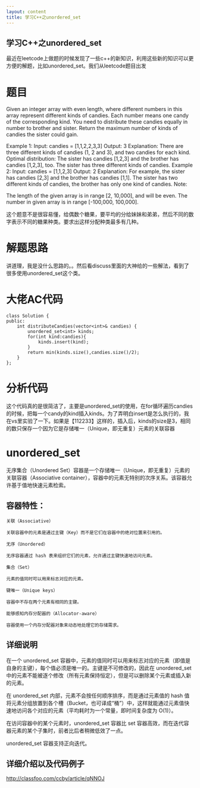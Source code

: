 ```yaml
---
layout: content
title: 学习C++之unordered_set
---
```


## 学习C++之unordered_set
最近在leetcode上做题的时候发现了一些c++的新知识，利用这些新的知识可以更方便的解题，比如unordered_set。我们从leetcode题目出发
# 题目
Given an integer array with even length, where different numbers in this array represent different kinds of candies. Each number means one candy of the corresponding kind. You need to distribute these candies equally in number to brother and sister. Return the maximum number of kinds of candies the sister could gain.

Example 1:
Input: candies = [1,1,2,2,3,3]
Output: 3
Explanation:
There are three different kinds of candies (1, 2 and 3), and two candies for each kind.
Optimal distribution: The sister has candies [1,2,3] and the brother has candies [1,2,3], too. 
The sister has three different kinds of candies. 
Example 2:
Input: candies = [1,1,2,3]
Output: 2
Explanation: For example, the sister has candies [2,3] and the brother has candies [1,1]. 
The sister has two different kinds of candies, the brother has only one kind of candies. 
Note:

The length of the given array is in range [2, 10,000], and will be even.
The number in given array is in range [-100,000, 100,000].

这个题意不是很容易懂，给偶数个糖果，要平均的分给妹妹和弟弟，然后不同的数字表示不同的糖果种类。要求出这样分配种类最多有几种。
# 解题思路
讲道理，我是没什么思路的。。然后看discuss里面的大神给的一些解法，看到了很多使用unordered_set这个类。

# 大佬AC代码
	class Solution {
	public:
		int distributeCandies(vector<int>& candies) {
			unordered_set<int> kinds;
			for(int kind:candies){
				kinds.insert(kind);
			}
			return min(kinds.size(),candies.size()/2);
		}
	};
	
# 分析代码
这个代码真的是很简洁了，主要是unordered_set的使用，在for循环遍历candies的时候，把每一个candy的kind插入kinds。为了弄明白insert是怎么执行的，我在vs里实验了一下。如果是【112233】这样的，插入后，kinds的size是3，相同的数只保存一个因为它是存储唯一（Unique，即无重复）元素的关联容器

# unordered_set
无序集合（Unordered Set）容器是一个存储唯一（Unique，即无重复）元素的关联容器（Associative container），容器中的元素无特别的次序关系。该容器允许基于值地快速元素检索。

## 容器特性：

	关联（Associative）

	关联容器中的元素是通过主键（Key）而不是它们在容器中的绝对位置来引用的。

	无序（Unordered）

	无序容器通过 hash 表来组织它们的元素，允许通过主键快速地访问元素。

	集合（Set）

	元素的值同时可以用来标志对应的元素。

	键唯一（Unique keys）

	容器中不存在两个元素有相同的主键。

	能够感知内存分配器的（Allocator-aware）

	容器使用一个内存分配器对象来动态地处理它的存储需求。
## 详细说明
在一个 unordered_set 容器中，元素的值同时可以用来标志对应的元素（即值是自身的主键），每个值必须是唯一的。主键是不可修改的，因此在 unordered_set 中的元素不能被逐个修改（所有元素保持恒定），但是可以删除某个元素或插入新的元素。

在 unordered_set 内部，元素不会按任何顺序排序，而是通过元素值的 hash 值将元素分组放置到各个槽（Bucket，也可译成“桶”）中，这样就能通过元素值快速地访问各个对应的元素（平均耗时为一个常量，即时间复杂度为 O(1)）。

在访问容器中的某个元素时，unordered_set 容器比 set 容器高效，而在迭代容器元素的某个子集时，前者比后者稍微低效了一点。

unordered_set 容器支持正向迭代。

## 详细介绍以及代码例子
http://classfoo.com/ccby/article/qNNOJ